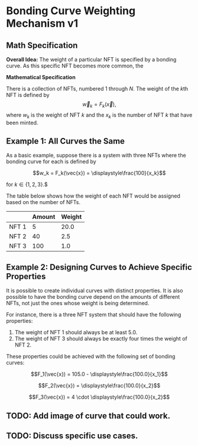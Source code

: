 # Bonding Curve Weighting Mechanism v1
## Math Specification 

**Overall Idea:**
The weight of a particular NFT is specified by a bonding curve. As this specific NFT becomes more common, the  

**Mathematical Specification**

There is a collection of NFTs, numbered 1 through $N$.
The weight of the $k$th NFT is defined by
$$\vec{w}_k = F_k(\vec{x}),$$ where $w_k$ is the weight of NFT $k$ and the $x_k$ is the number of NFT $k$ that have been minted. 

## Example 1: All Curves the Same

As a basic example, suppose there is a system with three NFTs where the bonding curve for each is defined by 

$$w_k = F_k(\vec{x}) = \displaystyle\frac{100}{x_k}$$

for $k \in \{1,2,3\}.$$ 

The table below shows how the weight of each NFT would be assigned based on the number of NFTs.

|       | Amount | Weight |
|-------|--------|--------|
| NFT 1 | 5      | 20.0   |
| NFT 2 | 40     | 2.5    |
| NFT 3 | 100    | 1.0    |

## Example 2: Designing Curves to Achieve Specific Properties

It is possible to create individual curves with distinct properties. It is also possible to have the bonding curve depend on the amounts of different NFTs, not just the ones whose weight is being determined. 

For instance, there is a three NFT system that should have the following properties:
1. The weight of NFT 1 should always be at least 5.0.
2. The weight of NFT 3 should always be exactly four times the weight of NFT 2.

These properties could be achieved with the following set of bonding curves:

$$F_1(\vec{x}) = 105.0 - \displaystyle\frac{100.0}{x_1}$$

$$F_2(\vec{x}) = \displaystyle\frac{100.0}{x_2}$$

$$F_3(\vec{x}) = 4 \cdot \displaystyle\frac{100.0}{x_2}$$ 


## TODO: Add image of curve that could work.
## TODO: Discuss specific use cases. 




